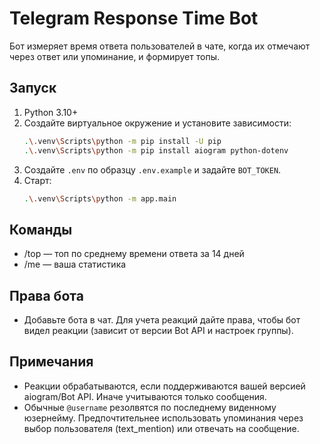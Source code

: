 # Telegram Response Time Bot

Бот измеряет время ответа пользователей в чате, когда их отмечают через ответ или упоминание, и формирует топы.

## Запуск

1. Python 3.10+
2. Создайте виртуальное окружение и установите зависимости:
   ```bash
   .\.venv\Scripts\python -m pip install -U pip
   .\.venv\Scripts\python -m pip install aiogram python-dotenv
   ```
3. Создайте `.env` по образцу `.env.example` и задайте `BOT_TOKEN`.
4. Старт:
   ```bash
   .\.venv\Scripts\python -m app.main
   ```

## Команды
- /top — топ по среднему времени ответа за 14 дней
- /me — ваша статистика

## Права бота
- Добавьте бота в чат. Для учета реакций дайте права, чтобы бот видел реакции (зависит от версии Bot API и настроек группы).

## Примечания
- Реакции обрабатываются, если поддерживаются вашей версией aiogram/Bot API. Иначе учитываются только сообщения.
- Обычные `@username` резолвятся по последнему виденному юзернейму. Предпочтительнее использовать упоминания через выбор пользователя (text_mention) или отвечать на сообщение.



